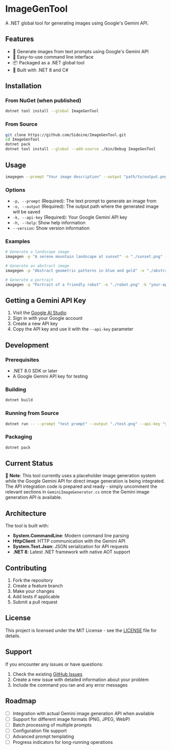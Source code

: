 # ImageGenTool

A .NET global tool for generating images using Google's Gemini API.

## Features

- 🎨 Generate images from text prompts using Google's Gemini API
- 🚀 Easy-to-use command line interface
- 📦 Packaged as a .NET global tool
- 🔧 Built with .NET 8 and C#

## Installation

### From NuGet (when published)
```bash
dotnet tool install --global ImageGenTool
```

### From Source
```bash
git clone https://github.com/Sidoine/ImageGenTool.git
cd ImageGenTool
dotnet pack
dotnet tool install --global --add-source ./bin/Debug ImageGenTool
```

## Usage

```bash
imagegen --prompt "Your image description" --output "path/to/output.png" --api-key "your-gemini-api-key"
```

### Options

- `-p, --prompt` (Required): The text prompt to generate an image from
- `-o, --output` (Required): The output path where the generated image will be saved
- `-k, --api-key` (Required): Your Google Gemini API key
- `-h, --help`: Show help information
- `--version`: Show version information

### Examples

```bash
# Generate a landscape image
imagegen -p "A serene mountain landscape at sunset" -o "./sunset.png" -k "your-api-key"

# Generate an abstract image
imagegen -p "Abstract geometric patterns in blue and gold" -o "./abstract.png" -k "your-api-key"

# Generate a portrait
imagegen -p "Portrait of a friendly robot" -o "./robot.png" -k "your-api-key"
```

## Getting a Gemini API Key

1. Visit the [Google AI Studio](https://makersuite.google.com/app/apikey)
2. Sign in with your Google account
3. Create a new API key
4. Copy the API key and use it with the `--api-key` parameter

## Development

### Prerequisites

- .NET 8.0 SDK or later
- A Google Gemini API key for testing

### Building

```bash
dotnet build
```

### Running from Source

```bash
dotnet run -- --prompt "test prompt" --output "./test.png" --api-key "your-key"
```

### Packaging

```bash
dotnet pack
```

## Current Status

🚧 **Note**: This tool currently uses a placeholder image generation system while the Google Gemini API for direct image generation is being integrated. The API integration code is prepared and ready - simply uncomment the relevant sections in `GeminiImageGenerator.cs` once the Gemini image generation API is available.

## Architecture

The tool is built with:

- **System.CommandLine**: Modern command line parsing
- **HttpClient**: HTTP communication with the Gemini API
- **System.Text.Json**: JSON serialization for API requests
- **.NET 8**: Latest .NET framework with native AOT support

## Contributing

1. Fork the repository
2. Create a feature branch
3. Make your changes
4. Add tests if applicable
5. Submit a pull request

## License

This project is licensed under the MIT License - see the [LICENSE](LICENSE) file for details.

## Support

If you encounter any issues or have questions:

1. Check the existing [GitHub Issues](https://github.com/Sidoine/ImageGenTool/issues)
2. Create a new issue with detailed information about your problem
3. Include the command you ran and any error messages

## Roadmap

- [ ] Integration with actual Gemini image generation API when available
- [ ] Support for different image formats (PNG, JPEG, WebP)
- [ ] Batch processing of multiple prompts
- [ ] Configuration file support
- [ ] Advanced prompt templating
- [ ] Progress indicators for long-running operations